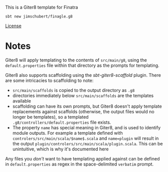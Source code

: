 This is a Giter8 template for Finatra

```
sbt new jimschubert/finagle.g8
```

[License](./LICENSE)

# Notes

Giter8 will apply templating to the contents of `src/main/g8`, using the `default.properties` file within that directory as the prompts for templating.

Giter8 also supports scaffolding using the *sbt-giter8-scaffold* plugin. There are some intricacies to scaffolding to note:

* `src/main/scaffolds` is copied to the output directory as `.g8`
* directories immediately below `src/main/scaffolds` are the templates available
* scaffolding can have its own prompts, but Giter8 doesn't apply template replacements against scaffolds (otherwise, the output files would no longer be templates), so a templated `.g8/controllers/default.properties` file exists.
* The property `name` has special meaning in Giter8, and is used to identify module outputs. 
    For example a template defined with `controlers/src/main/scala/$name$.scala` and `name=plugin` will result in the output `plugin/controlers/src/main/scala/plugin.scala`. This can be unintuitive, which is why it's documented here

Any files you *don't* want to have templating applied against can be defined in `default.properties` as regex in the space-delimited `verbatim` prompt.